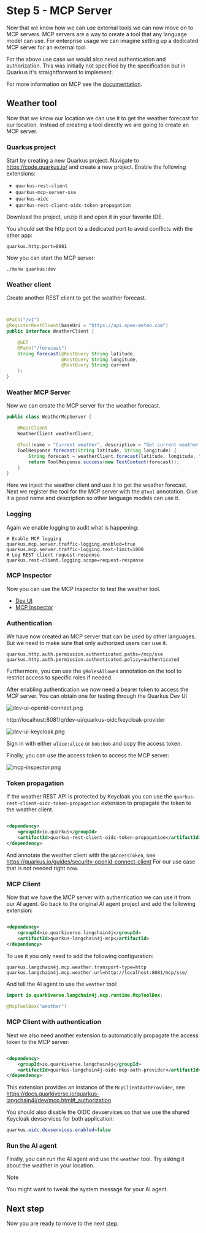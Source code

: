 # Step 5 - MCP Server

Now that we know how we can use external tools we can now move on to MCP servers.
MCP servers are a way to create a tool that any language model can use.
For enterprise usage we can imagine setting up a dedicated MCP server for an external tool.

For the above use case we would also need authentication and authorization. This was initially not specified by the
specification but in Quarkus it's straightforward to implement.

For more information on MCP see the [documentation](https://modelcontextprotocol.io/docs/getting-started/intro).

## Weather tool

Now that we know our location we can use it to get the weather forecast for our location.
Instead of creating a tool directly we are going to create an MCP server.

### Quarkus project

Start by creating a new Quarkus project.
Navigate to https://code.quarkus.io/ and create a new project.
Enable the following extensions:

- `quarkus-rest-client`
- `quarkus-mcp-server-sse`
- `quarkus-oidc`
- `quarkus-rest-client-oidc-token-propagation`

Download the project, unzip it and open it in your favorite IDE.

You should set the http port to a dedicated port to avoid conflicts with the other app:

```properties
quarkus.http.port=8081
```

Now you can start the MCP server:

```shell
./mvnw quarkus:dev
```

### Weather client

Create another REST client to get the weather forecast.

```java


@Path("/v1")
@RegisterRestClient(baseUri = "https://api.open-meteo.com")
public interface WeatherClient {

    @GET
    @Path("/forecast")
    String forecast(@RestQuery String latitude,
                    @RestQuery String longitude,
                    @RestQuery String current
    );
}
```

### Weather MCP Server

Now we can create the MCP server for the weather forecast.

```java
public class WeatherMcpServer {

    @RestClient
    WeatherClient weatherClient;

    @Tool(name = "Current weather", description = "Get current weather forecast for a location.")
    ToolResponse forecast(String latitude, String longitude) {
        String forecast = weatherClient.forecast(latitude, longitude, "temperature_2m,wind_speed_10m,precipitation");
        return ToolResponse.success(new TextContent(forecast));
    }
}
```

Here we inject the weather client and use it to get the weather forecast.
Next we register the tool for the MCP server with the `@Tool` annotation.
Give it a good name and description so other language models can use it.

### Logging

Again we enable logging to audit what is happening:

```properties
# Enable MCP logging
quarkus.mcp.server.traffic-logging.enabled=true
quarkus.mcp.server.traffic-logging.text-limit=1000
# Log REST client request-response
quarkus.rest-client.logging.scope=request-response
```

### MCP Inspector

Now you can use the MCP Inspector to test the weather tool.

- [Dev UI](https://docs.quarkiverse.io/quarkus-mcp-server/dev/#_dev_ui)
- [MCP Inspector](https://docs.quarkiverse.io/quarkus-mcp-server/dev/#mcp_inspector)

### Authentication

We have now created an MCP server that can be used by other languages.
But we need to make sure that only authorized users can use it.

```properties
quarkus.http.auth.permission.authenticated.paths=/mcp/sse
quarkus.http.auth.permission.authenticated.policy=authenticated
```

Furthermore, you can use the `@RolesAllowed` annotation on the tool to restrict access to specific roles if needed.

After enabling authentication we now need a bearer token to access the MCP server.
You can obtain one for testing through the Quarkus Dev UI

![dev-ui-openid-connect.png](./../docs/images/dev-ui-openid-connect.png)

http://localhost:8081/q/dev-ui/quarkus-oidc/keycloak-provider

![dev-ui-keycloak.png](./../docs/images/dev-ui-keycloak-provider.png)

Sign in with either `alice:alice` or `bob:bob` and copy the access token.

Finally, you can use the access token to access the MCP server:

![mcp-inspector.png](./../docs/images/mcp-inspector.png)

### Token propagation

If the weather REST API is protected by Keycloak you can use the `quarkus-rest-client-oidc-token-propagation` extension
to propagate the token to the weather client.

```xml

<dependency>
    <groupId>io.quarkus</groupId>
    <artifactId>quarkus-rest-client-oidc-token-propagation</artifactId>
</dependency>
```

And annotate the weather client with the `@AccessToken`, see https://quarkus.io/guides/security-openid-connect-client
For our use case that is not needed right now.

### MCP Client

Now that we have the MCP server with authentication we can use it from our AI agent.
Go back to the original AI agent project and add the following extension:

```xml

<dependency>
    <groupId>io.quarkiverse.langchain4j</groupId>
    <artifactId>quarkus-langchain4j-mcp</artifactId>
</dependency>
```

To use it you only need to add the following configuration:

```properties
quarkus.langchain4j.mcp.weather.transport-type=http
quarkus.langchain4j.mcp.weather.url=http://localhost:8081/mcp/sse/
```

And tell the AI agent to use the `weather` tool:

```java
import io.quarkiverse.langchain4j.mcp.runtime.McpToolBox;

@McpToolBox("weather")
```

### MCP Client with authentication

Next we also need another extension to automatically propagate the access token to the MCP server:

```xml

<dependency>
    <groupId>io.quarkiverse.langchain4j</groupId>
    <artifactId>quarkus-langchain4j-oidc-mcp-auth-provider</artifactId>
</dependency>
```

This extension provides an instance of the `McpClientAuthProvider`,
see https://docs.quarkiverse.io/quarkus-langchain4j/dev/mcp.html#_authorization

You should also disable the OIDC devservices so that we use the shared Keycloak devservices for both application:

```java
quarkus.oidc.devservices.enabled=false
```

### Run the AI agent

Finally, you can run the AI agent and use the `weather` tool.
Try asking it about the weather in your location.

> [!NOTE]
> You might want to tweak the system message for your AI agent.

## Next step

Now you are ready to move to the next [step](./../step-06-guardrails/README.md).

